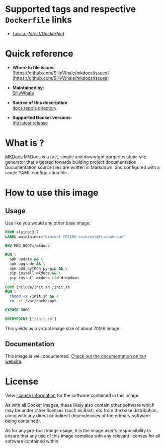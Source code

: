 # Supported tags and respective `Dockerfile` links

- [`latest` (*latest/Dockerfile*)](https://github.com/SillyWhale/mkdocs/blob/master/Dockerfile)

# Quick reference

- **Where to file issues**:  
  [https://github.com/SillyWhale/mkdocs/issues](https://github.com/SillyWhale/mkdocs/issues)

- **Maintained by**:  
  [SillyWhale](https://github.com/SillyWhale/mkdocs)

- **Source of this description**:  
  [docs repo's directory](https://github.com/SillyWhale/sw_images-doc)

- **Supported Docker versions**:  
  [the latest release](https://github.com/docker/docker-ce/releases/latest)

# What is <project app> ?

[MKDocs](https://www.mkdocs.org/) MkDocs is a fast, simple and downright gorgeous static site generator that's geared towards building project documentation. Documentation source files are written in Markdown, and configured with a single YAML configuration file..  

# How to use this image

## Usage

Use like you would any other base image:

```dockerfile
FROM alpine:3.7
LABEL maintainer="Vincent FRICOU <vincent@fricouv.eu>"

ENV MKD_ROOT=/mkdocs

RUN \
  apk update && \
  apk upgrade && \
  apk add python py-pip && \
  pip install mkdocs && \
  pip install mkdocs-rtd-dropdown
  
COPY include/init.sh /init.sh
RUN \
  chmod +x /init.sh && \
  rm -rf /var/cache/apk

EXPOSE 8000

ENTRYPOINT ["/init.sh"]
```

This yields us a virtual image size of about 70MB image.

## Documentation

This image is well documented. [Check out the documentation on our website](http://docs.sillywhale.com/mkdocs/).

# License

View [license information](https://www.mkdocs.org) for the software contained in this image.

As with all Docker images, these likely also contain other software which may be under other licenses (such as Bash, etc from the base distribution, along with any direct or indirect dependencies of the primary software being contained).

As for any pre-built image usage, it is the image user's responsibility to ensure that any use of this image complies with any relevant licenses for all software contained within.